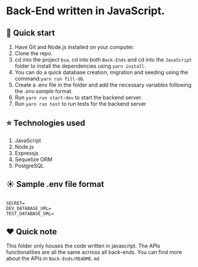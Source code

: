 # Back-End written in JavaScript.

## :rocket: Quick start

1.  Have Git and Node.js installed on your computer.
2.  Clone the repo.
3.  cd into the project `bsa`, cd into both `Back-Ends` and cd into the `JavaScript` folder to install the dependencies using `yarn install`.
4.  You can do a quick database creation, migration and seeding using the command:`yarn run fill-db`.
5.  Create a .env file in the folder and add the necessary variables following the _.env.sample_ format.
6.  Run `yarn run start:dev` to start the backend server.
7.  Run `yarn run test` to run tests for the backend server

## :star: Technologies used

1. JavaScript
2. Node.js
3. Expressjs
4. Sequelize ORM
5. PostgreSQL

## :sunny: Sample .env file format

```

SECRET=
DEV_DATABASE_URL=
TEST_DATABASE_URL=

```

## :heart: Quick note

This folder only houses the code written in javascript. The APIs functionalities are all the same acrross all back-ends.
You can find more about the APIs in `Back-Ends/README.md`
